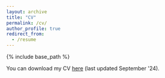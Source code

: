 ```yaml
---
layout: archive
title: "CV"
permalink: /cv/
author_profile: true
redirect_from:
  - /resume
---
```


{% include base_path %}

You can download my CV [here](https://alvaro-budria.github.io/files/CV.pdf) (last updated September '24).